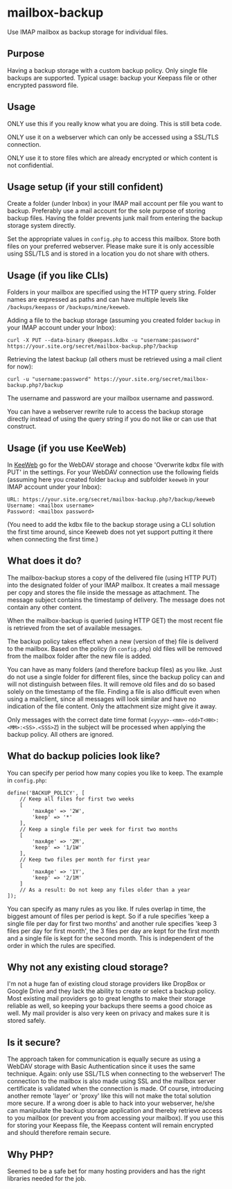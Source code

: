 # mailbox-backup
Use IMAP mailbox as backup storage for individual files.

## Purpose
Having a backup storage with a custom backup policy. Only single file backups are supported. Typical usage: backup your Keepass file or other encrypted password file.

## Usage
ONLY use this if you really know what you are doing. This is still beta code.

ONLY use it on a webserver which can only be accessed using a SSL/TLS connection.

ONLY use it to store files which are already encrypted or which content is not confidential.

## Usage setup (if your still confident)
Create a folder (under Inbox) in your IMAP mail account per file you want to backup. Preferably use a mail account for the sole purpose of storing backup files. Having the folder prevents junk mail from entering the backup storage system directly.

Set the appropriate values in `config.php` to access this mailbox. Store both files on your preferred webserver. Please make sure it is only accessible using SSL/TLS and is stored in a location you do not share with others.

## Usage (if you like CLIs)
Folders in your mailbox are specified using the HTTP query string. Folder names are expressed as paths and can have multiple levels like `/backups/keepass` or `/backups/mine/keeweb`.

Adding a file to the backup storage (assuming you created folder `backup` in your IMAP account under your Inbox):

    curl -X PUT --data-binary @keepass.kdbx -u "username:password" https://your.site.org/secret/mailbox-backup.php?/backup

Retrieving the latest backup (all others must be retrieved using a mail client for now):

    curl -u "username:password" https://your.site.org/secret/mailbox-backup.php?/backup

The username and password are your mailbox username and password.

You can have a webserver rewrite rule to access the backup storage directly instead of using the query string if you do not like or can use that construct.

## Usage (if you use KeeWeb)
In [KeeWeb](https://github.com/keeweb/keeweb) go for the WebDAV storage and choose 'Overwrite kdbx file with PUT' in the settings. For your WebDAV connection use the following fields (assuming here you created folder `backup` and subfolder `keeweb` in your IMAP account under your Inbox):

    URL: https://your.site.org/secret/mailbox-backup.php?/backup/keeweb
    Username: <mailbox username>
    Password: <mailbox password>

(You need to add the kdbx file to the backup storage using a CLI solution the first time around, since Keeweb does not yet support putting it there when connecting the first time.)

## What does it do?
The mailbox-backup stores a copy of the delivered file (using HTTP PUT) into the designated folder of your IMAP mailbox. It creates a mail message per copy and stores the file inside the message as attachment. The message subject contains the timestamp of delivery. The message does not contain any other content.

When the mailbox-backup is queried (using HTTP GET) the most recent file is retrieved from the set of available messages.

The backup policy takes effect when a new (version of the) file is deliverd to the mailbox. Based on the policy (in `config.php`) old files will be removed from the mailbox folder after the new file is added.

You can have as many folders (and therefore backup files) as you like. Just do not use a single folder for different files, since the backup policy can and will not distinguish between files. It will remove old files and do so based solely on the timestamp of the file. Finding a file is also difficult even when using a mailclient, since all messages will look similar and have no indication of the file content. Only the attachment size might give it away. 

Only messages with the correct date time format (`<yyyy>-<mm>-<dd>T<HH>:<MM>:<SS>.<SSS>Z`) in the subject will be processed when applying the backup policy. All others are ignored.

## What do backup policies look like?
You can specify per period how many copies you like to keep. The example in `config.php`:

    define('BACKUP_POLICY', [
    	// Keep all files for first two weeks
    	[
    		'maxAge' => '2W',
    		'keep' => '*'
    	],
    	// Keep a single file per week for first two months
    	[
    		'maxAge' => '2M',
    		'keep' => '1/1W'
    	],
    	// Keep two files per month for first year
    	[
    		'maxAge' => '1Y',
    		'keep' => '2/1M'
    	]
    	// As a result: Do not keep any files older than a year
    ]);

You can specify as many rules as you like. If rules overlap in time, the biggest amount of files per period is kept. So if a rule specifies 'keep a single file per day for first two months' and another rule specifies 'keep 3 files per day for first month', the 3 files per day are kept for the first month and a single file is kept for the second month. This is independent of the order in which the rules are specified.

## Why not any existing cloud storage?
I'm not a huge fan of existing cloud storage providers like DropBox or Google Drive and they lack the ability to create or select a backup policy. Most existing mail providers go to great lengths to make their storage reliable as well, so keeping your backups there seems a good choice as well. My mail provider is also very keen on privacy and makes sure it is stored safely.

## Is it secure?
The approach taken for communication is equally secure as using a WebDAV storage with Basic Authentication since it uses the same technique. Again: only use SSL/TLS when connecting to the webserver! The connection to the mailbox is also made using SSL and the mailbox server certificate is validated when the connection is made. Of course, introducing another remote 'layer' or 'proxy' like this will not make the total solution more secure. If a wrong doer is able to hack into your webserver, he/she can manipulate the backup storage application and thereby retrieve access to you mailbox (or prevent you from accessing your mailbox). If you use this for storing your Keepass file, the Keepass content will remain encrypted and should therefore remain secure.

## Why PHP?
Seemed to be a safe bet for many hosting providers and has the right libraries needed for the job.
